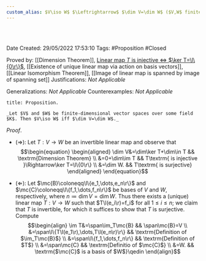 ```yaml
---
custom_alias: $V\iso W$ $\Leftrightarrow$ $\dim V=\dim W$ ($V,W$ finite-dim.)
---
```


<br />
<br />

Date Created: 29/05/2022 17:53:10
Tags: #Proposition #Closed

Proved by: [[Dimension Theorem]], [Linear map $T$ is injective $\Leftrightarrow$ $\ker T=\l\{0\r\}$](Linear%20map%20is%20injective%20iff%20kernel%20vanishes.md), [[Existence of unique linear map via action on basis vectors]], [[Linear Isomorphism Theorem]], [[Image of linear map is spanned by image of spanning set]]
Justifications: _Not Applicable_

Generalizations: _Not Applicable_
Counterexamples: _Not Applicable_

``` ad-Proposition
title: Proposition.

_Let $V$ and $W$ be finite-dimensional vector spaces over some field $K$. Then $V\iso W$ iff $\dim V=\dim W$._

```

_Proof_.
* ($\Rightarrow$): Let $T:V\to W$ be an invertible linear map and observe that
$$\begin{equation}
    \begin{aligned}
        \dim V&=\dim\ker T+\dim\in T && \textrm{Dimension Theorem} \\
        &=0+\dim\im T && T\textrm{ is injective }\Rightarrow\ker T=\l\{0\r\} \\
        &=\dim W. && T\textrm{ is surjective}
    \end{aligned}
\end{equation}$$

* ($\Leftarrow$): Let $\mc{B}\coloneqq\l\{e_1,\dots,e_n\r\}$ and $\mc{C}\coloneqq\l\{f_1,\dots,f_n\r\}$ be bases of $V$ and $W$, respectively, where $n\coloneqq\dim V=\dim W$. Thus there exists a (unique) linear map $T:V\to W$ such that $T\l(e_i\r)=f_i$ for all $1\leq i\leq n$; we claim that $T$ is invertible, for which it suffices to show that $T$ is surjective. Compute
$$\begin{align}
    \im T&=\span\im_T\mc{B} && \span\mc{B}=V \\
    &=\span\l\{T\l(e_1\r),\dots,T\l(e_n\r)\r\} && \textrm{Definition of $\im_T\mc{B}$} \\
    &=\span\l\{f_1,\dots,f_n\r\} && \textrm{Definition of $T$} \\
    &=\span\mc{C} && \textrm{Definitio of $\mc{C}$} \\
    &=W. && \textrm{$\mc{C}$ is a basis of $W$}\qedin
\end{align}$$
